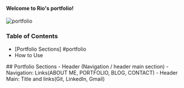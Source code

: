 #### Welcome to Rio's portfolio!
![portfolio](https://user-images.githubusercontent.com/14501804/125146711-b090e180-e16a-11eb-8667-68ce52cbd850.gif)

### Table of Contents
- [Portfolio Sections] #portfolio
- How to Use

<a id="portfolio">
## Portfolio Sections
- Header (Navigation / header main section)
  - Navigation: Links(ABOUT ME, PORTFOLIO, BLOG, CONTACT)
  - Header Main: Title and links(Git, LinkedIn, Gmail)
